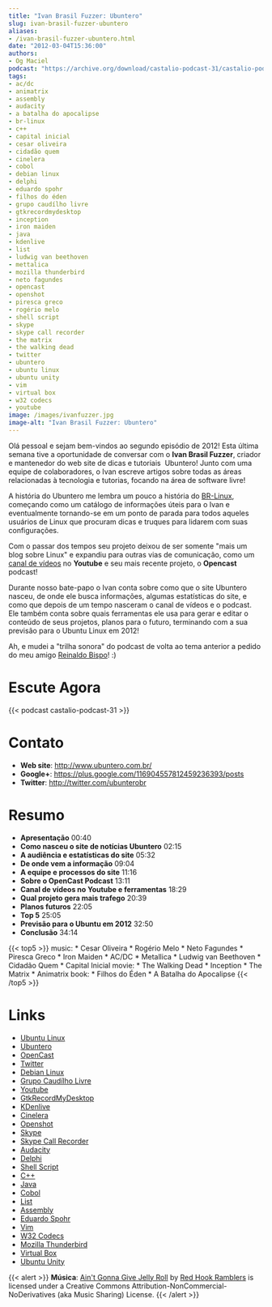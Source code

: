 ```yaml
---
title: "Ivan Brasil Fuzzer: Ubuntero"
slug: ivan-brasil-fuzzer-ubuntero
aliases:
- /ivan-brasil-fuzzer-ubuntero.html
date: "2012-03-04T15:36:00"
authors:
- Og Maciel
podcast: "https://archive.org/download/castalio-podcast-31/castalio-podcast-31.mp3"
tags:
- ac/dc
- animatrix
- assembly
- audacity
- a batalha do apocalipse
- br-linux
- c++
- capital inicial
- cesar oliveira
- cidadão quem
- cinelera
- cobol
- debian linux
- delphi
- eduardo spohr
- filhos do éden
- grupo caudílho livre
- gtkrecordmydesktop
- inception
- iron maiden
- java
- kdenlive
- list
- ludwig van beethoven
- mettalica
- mozilla thunderbird
- neto fagundes
- opencast
- openshot
- piresca greco
- rogério melo
- shell script
- skype
- skype call recorder
- the matrix
- the walking dead
- twitter
- ubuntero
- ubuntu linux
- ubuntu unity
- vim
- virtual box
- w32 codecs
- youtube
image: /images/ivanfuzzer.jpg
image-alt: "Ivan Brasil Fuzzer: Ubuntero"
---
```


Olá pessoal e sejam bem-vindos ao segundo episódio de 2012! Esta última
semana tive a oportunidade de conversar com o **Ivan Brasil Fuzzer**,
criador e mantenedor do web site de dicas e tutoriais  Ubuntero! Junto
com uma equipe de colaboradores, o Ivan escreve artigos sobre todas as
áreas relacionadas à tecnologia e tutorias, focando na área de software
livre!

<div class="clearfix"></div>

A história do Ubuntero me lembra um pouco a história do
[BR-Linux](http://br-linux.org/), começando como um catálogo de
informações úteis para o Ivan e eventualmente tornando-se em um ponto de
parada para todos aqueles usuários de Linux que procuram dicas e truques
para lidarem com suas configurações.

Com o passar dos tempos seu projeto deixou de ser somente \"mais um blog
sobre Linux\" e expandiu para outras vias de comunicação, como um [canal
de vídeos](http://www.youtube.com/user/ubunterobr?feature=watch) no
**Youtube** e seu mais recente projeto, o **Opencast** podcast!

Durante nosso bate-papo o Ivan conta sobre como que o site Ubuntero
nasceu, de onde ele busca informações, algumas estatísticas do site, e
como que depois de um tempo nasceram o canal de vídeos e o podcast. Ele
também conta sobre quais ferramentas ele usa para gerar e editar o
conteúdo de seus projetos, planos para o futuro, terminando com a sua
previsão para o Ubuntu Linux em 2012!

Ah, e mudei a \"trilha sonora\" do podcast de volta ao tema anterior a
pedido do meu amigo [Reinaldo
Bispo](https://twitter.com/#!/corvolinoPUNK)! :)

# Escute Agora

{{< podcast castalio-podcast-31 >}}

# Contato

- **Web site**: <http://www.ubuntero.com.br/>
- **Google+**: <https://plus.google.com/116904557812459236393/posts>
- **Twitter**: <http://twitter.com/ubunterobr>

# Resumo

- **Apresentação** 00:40
- **Como nasceu o site de notícias Ubuntero** 02:15
- **A audiência e estatísticas do site** 05:32
- **De onde vem a informação** 09:04
- **A equipe e processos do site** 11:16
- **Sobre o OpenCast Podcast** 13:11
- **Canal de vídeos no Youtube e ferramentas** 18:29
- **Qual projeto gera mais trafego** 20:39
- **Planos futuros** 22:05
- **Top 5** 25:05
- **Previsão para o Ubuntu em 2012** 32:50
- **Conclusão** 34:14

{{< top5 >}}
music:
    * Cesar Oliveira
    * Rogério Melo
    * Neto Fagundes
    * Piresca Greco
    * Iron Maiden
    * AC/DC
    * Metallica
    * Ludwig van Beethoven
    * Cidadão Quem
    * Capital Inicial
movie:
    * The Walking Dead
    * Inception
    * The Matrix
    * Animatrix
book:
    * Filhos do Éden
    * A Batalha do Apocalipse
{{< /top5 >}}

# Links

- [Ubuntu Linux](https://duckduckgo.com/?q=Ubuntu+Linux)
- [Ubuntero](https://duckduckgo.com/?q=Ubuntero)
- [OpenCast](https://duckduckgo.com/?q=OpenCast)
- [Twitter](https://duckduckgo.com/?q=Twitter)
- [Debian Linux](https://duckduckgo.com/?q=Debian+Linux)
- [Grupo Caudílho Livre](https://duckduckgo.com/?q=Grupo+Caudílho+Livre)
- [Youtube](https://duckduckgo.com/?q=Youtube)
- [GtkRecordMyDesktop](https://duckduckgo.com/?q=GtkRecordMyDesktop)
- [KDenlive](https://duckduckgo.com/?q=KDenlive)
- [Cinelera](https://duckduckgo.com/?q=Cinelera)
- [Openshot](https://duckduckgo.com/?q=Openshot)
- [Skype](https://duckduckgo.com/?q=Skype)
- [Skype Call Recorder](https://duckduckgo.com/?q=Skype+Call+Recorder)
- [Audacity](https://duckduckgo.com/?q=Audacity)
- [Delphi](https://duckduckgo.com/?q=Delphi)
- [Shell Script](https://duckduckgo.com/?q=Shell+Script)
- [C++](https://duckduckgo.com/?q=C++)
- [Java](https://duckduckgo.com/?q=Java)
- [Cobol](https://duckduckgo.com/?q=Cobol)
- [List](https://duckduckgo.com/?q=List)
- [Assembly](https://duckduckgo.com/?q=Assembly)
- [Eduardo Spohr](https://duckduckgo.com/?q=Eduardo+Spohr)
- [Vim](https://duckduckgo.com/?q=Vim)
- [W32 Codecs](https://duckduckgo.com/?q=W32+Codecs)
- [Mozilla Thunderbird](https://duckduckgo.com/?q=Mozilla+Thunderbird)
- [Virtual Box](https://duckduckgo.com/?q=Virtual+Box)
- [Ubuntu Unity](https://duckduckgo.com/?q=Ubuntu+Unity)

{{< alert >}}
**Música**: [Ain\'t Gonna Give Jelly
Roll](http://freemusicarchive.org/music/Red_Hook_Ramblers/Live__WFMU_on_Antique_Phonograph_Music_Program_with_MAC_Feb_8_2011/Red_Hook_Ramblers_-_12_-_Aint_Gonna_Give_Jelly_Roll)
by [Red Hook Ramblers](http://www.redhookramblers.com/) is licensed under a
Creative Commons Attribution-NonCommercial-NoDerivatives (aka Music Sharing)
License.
{{< /alert >}}
